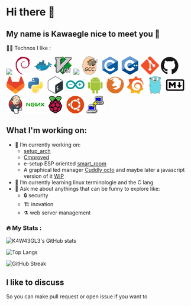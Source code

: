 # Hi there 👋
## My name is Kawaegle nice to meet you 👋

:woman_technologist: Technos I like :
<div>
  <img src="https://archlinux.org/static/logos/archlinux-logo-dark-scalable.518881f04ca9.svg" width="150">
  <img src="https://raw.githubusercontent.com/devicons/devicon/master/icons/debian/debian-original.svg" width="50" />
  <img src="https://raw.githubusercontent.com/devicons/devicon/master/icons/docker/docker-original.svg" width="50" />
  <img src="https://raw.githubusercontent.com/devicons/devicon/master/icons/vim/vim-original.svg" width="50" />
  <img src="https://raw.githubusercontent.com/neovim/neovim.github.io/master/logos/neovim-mark-flat.svg" width="50"/>
  <img src="https://raw.githubusercontent.com/devicons/devicon/master/icons/gcc/gcc-original.svg" width="50" />
  <img src="https://raw.githubusercontent.com/devicons/devicon/master/icons/c/c-original.svg" width="50" />
  <img src="https://raw.githubusercontent.com/devicons/devicon/master/icons/cplusplus/cplusplus-original.svg" width="50" />
  <img src="https://raw.githubusercontent.com/devicons/devicon/master/icons/git/git-original.svg" width="50" />
  <img src="https://raw.githubusercontent.com/devicons/devicon/master/icons/github/github-original.svg" width="50" />
  <img src="https://raw.githubusercontent.com/devicons/devicon/master/icons/gitlab/gitlab-original.svg" width="50" />
  <img src="https://raw.githubusercontent.com/devicons/devicon/master/icons/python/python-original.svg" width="50" />
  <img src="https://raw.githubusercontent.com/devicons/devicon/master/icons/bash/bash-original.svg" width="50" />
  <img src="https://raw.githubusercontent.com/devicons/devicon/master/icons/arduino/arduino-original.svg" width="50" />
  <img src="https://raw.githubusercontent.com/devicons/devicon/master/icons/android/android-original.svg" width="50" />
  <img src="https://raw.githubusercontent.com/devicons/devicon/master/icons/firefox/firefox-plain.svg" width="50" />
  <img src="https://raw.githubusercontent.com/devicons/devicon/master/icons/grafana/grafana-original.svg" width="50" />
  <img src="https://raw.githubusercontent.com/devicons/devicon/master/icons/go/go-original.svg" width="50" />
  <img src="https://raw.githubusercontent.com/devicons/devicon/master/icons/markdown/markdown-original.svg" width="50" />
  <img src="https://raw.githubusercontent.com/devicons/devicon/master/icons/jenkins/jenkins-original.svg" width="50" />
  <img src="https://raw.githubusercontent.com/devicons/devicon/master/icons/nginx/nginx-original.svg" width="50" />
  <img src="https://raw.githubusercontent.com/devicons/devicon/master/icons/raspberrypi/raspberrypi-original.svg" width="50" />
  <img src="https://raw.githubusercontent.com/devicons/devicon/master/icons/ubuntu/ubuntu-plain.svg" width="50" />
  <img src="https://raw.githubusercontent.com/devicons/devicon/master/icons/putty/putty-original.svg" width="50" />
</div>

## What I'm working on:

- 🔭 I’m currently working on:
    - [setup_arch](https://github.com/kawaegle/setup_arch)
    - [Cmproved](https://github.com/Cmproved)
    - e-setup ESP oriented [smart_room](https://github.com/kawaegle/smart_room)
    - A graphical led manager [Cuddly octo](https://github.com/oppaiweeb/cuddly_octo) and maybe later a javascript version of it [WIP](https://media.istockphoto.com/id/972656200/vector/wip-sign-icon.jpg?s=170667a&w=0&k=20&c=iYAFx-aHLUIOmc7llSgCOGBbxIuhx87GIstJ1AWxQIU=)
- 🌱 I’m currently learning linux terminologie and the C lang
- 💬 Ask me about anythings that can be funny to explore like:
    - 🔒️ security
    - 🏗️ inovation
    - ⚗️ web server management

### :fire: My Stats :

![K4W43GL3's GitHub stats](https://github-readme-stats.vercel.app/api?username=kawaegle&show_icons=true&theme=tokyonight)

![Top Langs](https://github-readme-stats.vercel.app/api/top-langs/?username=kawaegle&show_icons=true&theme=tokyonight)

![GitHub Streak](https://github-readme-streak-stats.herokuapp.com/?user=kawaegle&theme=tokyonight)


## I like to discuss
So you can make pull request or open issue if you want to
